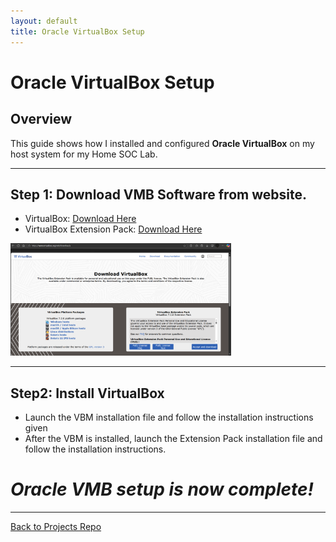 ```yaml
---
layout: default
title: Oracle VirtualBox Setup
---
```


# Oracle VirtualBox Setup

## Overview
This guide shows how I installed and configured **Oracle VirtualBox** on my host system for my Home SOC Lab.

---

## Step 1: Download VMB Software from website.
- VirtualBox: [Download Here](https://www.virtualbox.org/wiki/Downloads)
- VirtualBox Extension Pack: [Download Here](https://www.virtualbox.org/wiki/Downloads)

<img src="screenshots/virtualbox/downloads.png" alt="Download Virtualbox" width="70%">


---

## Step2: Install VirtualBox
- Launch the VBM installation file and follow the installation instructions given
- After the VBM is installed, launch the Extension Pack installation file and follow the installation instructions.

# _Oracle VMB setup is now complete!_


---

[Back to Projects Repo](https://cscdanielj.github.io/projects/home-soc-lab-setup.html)

